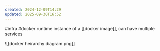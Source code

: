 ```yaml
---
created: 2024-12-09T14:29
updated: 2025-09-30T16:52
---
```

#infra #docker 
runtime instance of a [[docker image]], can have multiple services

![[docker heirarchy diagram.png]]
